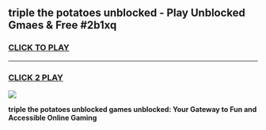 
## triple the potatoes unblocked - Play Unblocked Gmaes & Free #2b1xq
<h3>
<a href="https://news.freeplayer.one?title=triple_the_potatoes_unblocked&ref=24F">CLICK TO PLAY</a></h3>
<hr>

<h3>
<a href="https://news.freeplayer.one?title=triple_the_potatoes_unblocked&ref=24F">CLICK 2 PLAY</a>
  
</h3>

<a href="https://news.freeplayer.one?title=triple_the_potatoes_unblocked&ref=24F/"><img src="https://clearcache.store/games.png"></a>


**triple the potatoes unblocked games unblocked: Your Gateway to Fun and Accessible Online Gaming**
